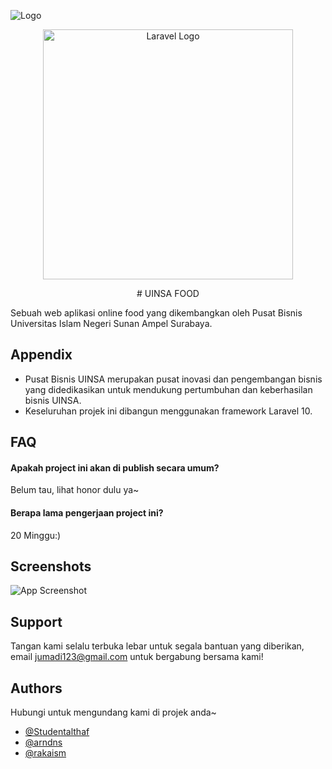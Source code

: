 
![Logo](https://dev-to-uploads.s3.amazonaws.com/uploads/articles/th5xamgrr6se0x5ro4g6.png)

<p align="center"><a href="https://laravel.com" target="_blank"><img src="https://raw.githubusercontent.com/laravel/art/master/logo-lockup/5%20SVG/2%20CMYK/1%20Full%20Color/laravel-logolockup-cmyk-red.svg" width="400" alt="Laravel Logo"></a></p>

<p align="center">
# UINSA FOOD

Sebuah web aplikasi online food yang dikembangkan oleh Pusat Bisnis Universitas Islam Negeri Sunan Ampel Surabaya.


## Appendix

- Pusat Bisnis UINSA merupakan pusat inovasi dan pengembangan bisnis  yang didedikasikan untuk mendukung pertumbuhan dan keberhasilan bisnis UINSA.
- Keseluruhan projek ini dibangun menggunakan framework Laravel 10.



## FAQ

#### Apakah project ini akan di publish secara umum?

Belum tau, lihat honor dulu ya~

#### Berapa lama pengerjaan project ini?

20 Minggu:)


## Screenshots

![App Screenshot](https://via.placeholder.com/468x300?text=App+Screenshot+Here)


## Support

Tangan kami selalu terbuka lebar untuk segala bantuan yang diberikan, email jumadi123@gmail.com untuk bergabung bersama kami!


## Authors
Hubungi untuk mengundang kami di projek anda~

- [@Studentalthaf](https://github.com/Studentalthaf)
- [@arndns](https://github.com/arndns)
- [@rakaism](https://github.com/rakaism)
